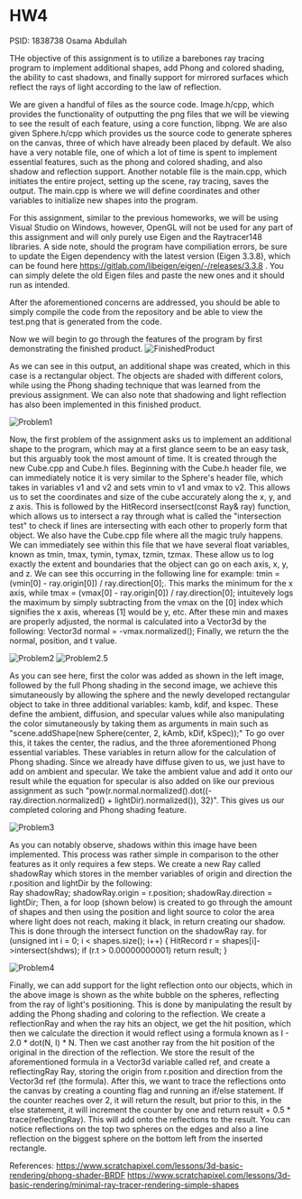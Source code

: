 # HW4

PSID: 1838738 Osama Abdullah

THe objective of this assignment is to utilize a barebones ray tracing program to implement additional shapes, add Phong and colored shading, the ability to cast shadows, and finally support for mirrored surfaces which reflect the rays of light according to the law of reflection. 

We are given a handful of files as the source code. Image.h/cpp, which provides the functionality of outputting the png files that we will be viewing to see the result of each feature, using a core function, libpng. We are also given Sphere.h/cpp which provides us the source code to generate spheres on the canvas, three of which have already been placed by default. We also have a very notable file, one of which a lot of time is spent to implement essential features, such as the phong and colored shading, and also shadow and reflection support. Another notable file is the main.cpp, which initiates the entire project, setting up the scene, ray tracing, saves the output. The main.cpp is where we will define coordinates and other variables to initialize new shapes into the program.

For this assignment, similar to the previous homeworks, we will be using Visual Studio on Windows, however, OpenGL will not be used for any part of this assignment and will only purely use Eigen and the Raytracer148 libraries. A side note, should the program have compiliation errors, be sure to update the Eigen dependency with the latest version (Eigen 3.3.8), which can be found here https://gitlab.com/libeigen/eigen/-/releases/3.3.8 . You can simply delete the old Eigen files and paste the new ones and it should run as intended.

After the aforementioned concerns are addressed, you should be able to simply compile the code from the repository and be able to view the test.png that is generated from the code.

Now we will begin to go through the features of the program by first demonstrating the finished product.
![FinishedProduct](https://github.com/omabdullah/HW4/blob/main/problem4complete.png?raw=true "FinishedProduct")

As we can see in this output, an additional shape was created, which in this case is a rectangular object. The objects are shaded with different colors, while using the Phong shading technique that was learned from the previous assignment. We can also note that shadowing and light reflection has also been implemented in this finished product.

![Problem1](https://github.com/omabdullah/HW4/blob/main/problem1.png?raw=true "Problem1")

Now, the first problem of the assignment asks us to implement an additional shape to the program, which may at a first glance seem to be an easy task, but this arguably took the most amount of time. It is created through the new Cube.cpp and Cube.h files. Beginning with the Cube.h header file, we can immediately notice it is very similar to the Sphere's header file, which takes in variables v1 and v2 and sets vmin to v1 and vmax to v2. This allows us to set the coordinates and size of the cube accurately along the x, y, and z axis. This is followed by the HitRecord insersect(const Ray& ray) function, which allows us to intersect a ray through what is called the "intersection test" to check if lines are intersecting with each other to properly form that object. We also have the Cube.cpp file where all the magic truly happens. We can immediately see within this file that we have several float variables, known as tmin, tmax, tymin, tymax, tzmin, tzmax. These allow us to log exactly the extent and boundaries that the object can go on each axis, x, y, and z. We can see this occurring in the following line for example: tmin = (vmin[0] - ray.origin[0]) / ray.direction[0];. This marks the minimum for the x axis, while tmax = (vmax[0] - ray.origin[0]) / ray.direction[0]; intuitevely logs the maximum by simply subtracting from the vmax on the [0] index which signifies the x axis, whereas [1] would be y, etc. After these min and maxes are properly adjusted, the normal is calculated into a Vector3d by the following: Vector3d normal = -vmax.normalized(); Finally, we return the the normal, position, and t value.



![Problem2](https://github.com/omabdullah/HW4/blob/main/problem2color.png?raw=true "Problem2")
![Problem2.5](https://github.com/omabdullah/HW4/blob/main/problem2phong.png?raw=true "Problem2.5")

As you can see here, first the color was added as shown in the left image, followed by the full Phong shading in the second image, we achieve this simutaneously by allowing the sphere and the newly developed rectangular object to take in three additional variables: kamb, kdif, and kspec. These define the ambient, diffusion, and specular values while also manipulating the color simutaneously by taking them as arguments in main such as "scene.addShape(new Sphere(center, 2, kAmb, kDif, kSpec));" To go over this, it takes the center, the radius, and the three aforementioned Phong essential variables. These variables in return allow for the calculation of Phong shading. Since we already have diffuse given to us, we just have to add on ambient and specular. We take the ambient value and add it onto our result while the equation for specular is also added on like our previous assignment as such "pow(r.normal.normalized().dot((-ray.direction.normalized() + lightDir).normalized()), 32)". This gives us our completed coloring and Phong shading feature.

![Problem3](https://github.com/omabdullah/HW4/blob/main/problem3shadows.png?raw=true "Problem3")

As you can notably observe, shadows within this image have been implemented. This process was rather simple in comparison to the other features as it only requires a few steps. We create a new Ray called shadowRay which stores in the member variables of origin and direction the r.position and lightDir by the following:    
    Ray shadowRay;
   shadowRay.origin = r.position;
   shadowRay.direction = lightDir;
Then, a for loop (shown below) is created to go through the amount of shapes and then using the position and light source to color the area where light does not reach, making it black, in return creating our shadow. This is done through the intersect function on the shadowRay ray. 
    for (unsigned int i = 0; i < shapes.size(); i++) {
        HitRecord r = shapes[i]->intersect(shdws);
        if (r.t > 0.00000000001) return result;
    }

![Problem4](https://github.com/omabdullah/HW4/blob/main/problem4complete.png?raw=true?raw=true "Problem4")

Finally, we can add support for the light reflection onto our objects, which in the above image is shown as the white bubble on the spheres, reflecting from the ray of light's positioning.
This is done by manipulating the result by adding the Phong shading and coloring to the reflection. We create a reflectionRay and when the ray hits an object, we get the hit position, which then we calculate the direction it would reflect using a formula known as I - 2.0 * dot(N, I) * N. Then we cast another ray from the hit position of the original in the direction of the reflection. We store the result of the aforementioned formula in a Vector3d variable called ref, and create a reflectingRay Ray, storing the origin from r.position and direction from the Vector3d ref (the formula). After this, we want to trace the reflections onto the canvas by creating a counting flag and running an if/else statement. If the counter reaches over 2, it will return the result, but prior to this, in the else statement, it will increment the counter by one and return result + 0.5 * trace(reflectingRay). This will add onto the reflections to the result. You can notice reflections on the top two spheres on the edges and also a line reflection on the biggest sphere on the bottom left from the inserted rectangle.

References:
https://www.scratchapixel.com/lessons/3d-basic-rendering/phong-shader-BRDF
https://www.scratchapixel.com/lessons/3d-basic-rendering/minimal-ray-tracer-rendering-simple-shapes





